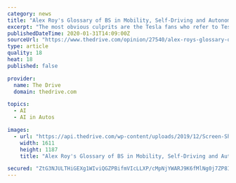 ```yaml
---
category: news
title: "Alex Roy's Glossary of BS in Mobility, Self-Driving and Autonomy (Winter 2019/2020)"
excerpt: "The most obvious culprits are the Tesla fans who refer to Tesla Autopilot—without a doubt the best driver-assistance system available today—as self-driving or autonomous. It isn't. The concept of autonomy is totally binary: a vehicle is either capable of driving itself without human supervision, or it isn't. If it requires any human ..."
publishedDateTime: 2020-01-31T14:09:00Z
sourceUrl: "https://www.thedrive.com/opinion/27540/alex-roys-glossary-of-bs-in-mobility-self-driving-and-autonomy-winter-2019-2020"
type: article
quality: 18
heat: 18
published: false

provider:
  name: The Drive
  domain: thedrive.com

topics:
  - AI
  - AI in Autos

images:
  - url: "https://api.thedrive.com/wp-content/uploads/2019/12/Screen-Shot-2019-12-30-at-2.08.28-PM.jpeg?quality=85"
    width: 1611
    height: 1187
    title: "Alex Roy's Glossary of BS in Mobility, Self-Driving and Autonomy (Winter 2019/2020)"

secured: "ZtG3NJULTHiGEXg1WIviQGZPBifmVIcLLXP/cMpNjYWARJ9K6fMlNg0j7ZP8I239mA1pZLFX0NBKoxpq0evlMpmD+a5zXxvK58QsRXosrjV37QBUY2K2QnKFN9bzjt+W3vosh1QfyOzWRVA7vmfhUjfqjC7E4AW0K4mSybW3TXYoOrq7dyLmekh/5AWwd592puDtMMVs2OY5jPbNn1YAo5UNewHYzG6xBPlZd86J83iTFiBpUUeXKAf6h5q+hk/sgKMPiG7JtCAOqCP5CyHCN6EVQ2OjHp8I05YGzCdQg6huqT/EyFxhmnvFDxwoCt7y7gqZJncqD13x8hq7FxWiRv8a/cPX04DykWZRRcG1pNYRCHzFUqlqH1zG0QG7kSrvsIhkbYFYGwKi7sCR+pBZevxwG3v8wAEUXuiGJu8DEhAnJj9HMx17DKPQCv/iiLfef+Rb0D3BvUatS9Ktm5LEM5cRBbLXIibIuLbgTOHWdyQ=;cjLK0z2mPo5ks9AyeMDxyQ=="
---
```



